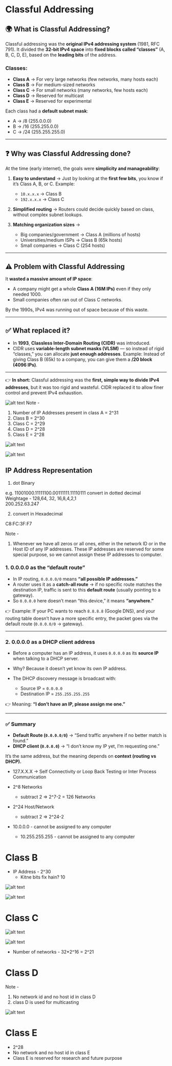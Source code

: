 # Classful Addressing

## 🌍 What is **Classful Addressing**?

Classful addressing was the **original IPv4 addressing system** (1981, RFC 791).
It divided the **32-bit IPv4 space** into **fixed blocks called “classes”** (A, B, C, D, E), based on the **leading bits** of the address.

### Classes:

* **Class A** → For very large networks (few networks, many hosts each)
* **Class B** → For medium-sized networks
* **Class C** → For small networks (many networks, few hosts each)
* **Class D** → Reserved for multicast
* **Class E** → Reserved for experimental

Each class had a **default subnet mask**:

* A → /8 (255.0.0.0)
* B → /16 (255.255.0.0)
* C → /24 (255.255.255.0)

---

## ❓ Why was Classful Addressing done?

At the time (early internet), the goals were **simplicity and manageability**:

1. **Easy to understand** → Just by looking at the **first few bits**, you know if it’s Class A, B, or C.
   Example:

   * `10.x.x.x` → Class B
   * `192.x.x.x` → Class C

2. **Simplified routing** → Routers could decide quickly based on class, without complex subnet lookups.

3. **Matching organization sizes** →

   * Big companies/government → Class A (millions of hosts)
   * Universities/medium ISPs → Class B (65k hosts)
   * Small companies → Class C (254 hosts)

---

## ⚠️ Problem with Classful Addressing

It **wasted a massive amount of IP space**:

* A company might get a whole **Class A (16M IPs)** even if they only needed 1000.
* Small companies often ran out of Class C networks.

By the 1990s, IPv4 was running out of space because of this waste.

---

## ✅ What replaced it?

* In **1993**, **Classless Inter-Domain Routing (CIDR)** was introduced.
* CIDR uses **variable-length subnet masks (VLSM)** — so instead of rigid “classes,” you can allocate **just enough addresses**.
  Example: Instead of giving Class B (65k) to a company, you can give them a **/20 block (4096 IPs)**.

---

👉 **In short:**
Classful addressing was the **first, simple way to divide IPv4 addresses**, but it was too rigid and wasteful. CIDR replaced it to allow finer control and prevent IPv4 exhaustion.


![alt text](image-8.png)
Note -
1. Number of IP Addresses present in class A = 2^31
2. Class B = 2^30
3. Class C = 2^29
4. Class D = 2^28
5. Class E = 2^28

![alt text](image-9.png)

![alt text](image-10.png)

## IP Address Representation
1. dot Binary

e.g. 11001000.11111100.00111111.11110111
convert in dotted decimal  
Weightage - 128,64, 32, 16,8,4,2,1  
200.252.63.247

2. convert in Hexadecimal 

C8:FC:3F:F7

Note - 
1. Whenever we have all zeros or all ones, either in the network ID or in the Host ID of any IP addresses. These IP addresses are reserved for some special purpose, so we cannot assign these IP addresses to computer.


### **1. 0.0.0.0 as the “default route”**

* In IP routing, `0.0.0.0/0` means **“all possible IP addresses.”**
* A router uses it as a **catch-all route** → if no specific route matches the destination IP, traffic is sent to this **default route** (usually pointing to a gateway).
* So `0.0.0.0` here doesn’t mean “this device,” it means **“anywhere.”**

👉 Example:
If your PC wants to reach `8.8.8.8` (Google DNS), and your routing table doesn’t have a more specific entry, the packet goes via the default route (`0.0.0.0/0` → gateway).

---

### **2. 0.0.0.0 as a DHCP client address**

* Before a computer has an IP address, it uses `0.0.0.0` as its **source IP** when talking to a DHCP server.
* Why? Because it doesn’t yet know its own IP address.
* The DHCP discovery message is broadcast with:

  * Source IP = `0.0.0.0`
  * Destination IP = `255.255.255.255`

👉 Meaning: **“I don’t have an IP, please assign me one.”**

---

### ✅ Summary

* **Default Route (`0.0.0.0/0`)** → “Send traffic anywhere if no better match is found.”
* **DHCP client (`0.0.0.0`)** → “I don’t know my IP yet, I’m requesting one.”

It’s the same address, but the meaning depends on **context (routing vs DHCP).**

* 127.X.X.X -> Self Connectivity or Loop Back Testing or Inter Process Communication

* 2^8 Networks
  * subtract 2 => 2^7-2 = 126 Networks
* 2^24 Host/Network
  * subtract 2 => 2^24-2
* 10.0.0.0 - cannot be assigned to any computer
  * 10.255.255.255 - cannot be assigned to any computer

# Class B
* IP Address - 2^30
  * Kitne bits fix hain? 10

![alt text](image-11.png)

![alt text](image-12.png)

# Class C

![alt text](image-13.png)

![alt text](image-14.png)
* Number of networks - 32*2^16 = 2^21

# Class D
Note - 
1. No network id and no host id in class D
2. class D is used for multicasting

![alt text](image-15.png)

# Class E
* 2^28
* No network and no host id in class E
* Class E is reserved for research and future purpose
